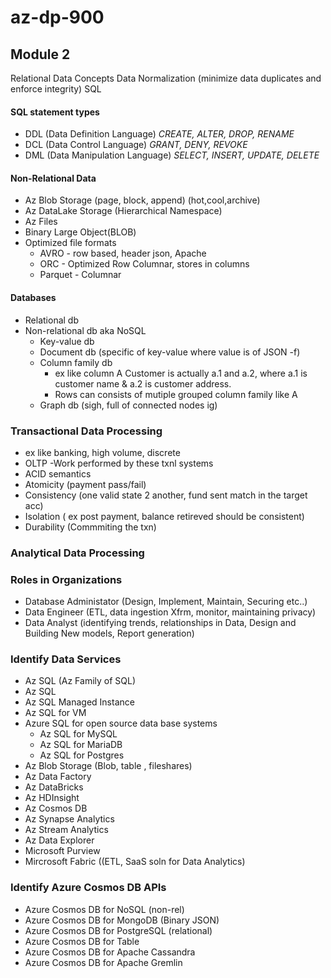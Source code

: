 # az-dp-900

## Module 2
Relational Data Concepts
Data Normalization (minimize data duplicates and enforce integrity)
SQL

#### SQL statement types
+ DDL (Data Definition Language) *CREATE, ALTER, DROP, RENAME*
+ DCL (Data Control Language) *GRANT, DENY, REVOKE*
+ DML (Data Manipulation Language) *SELECT, INSERT, UPDATE, DELETE*

#### Non-Relational Data
+ Az Blob Storage (page, block, append) (hot,cool,archive)
+ Az DataLake Storage (Hierarchical Namespace)
+ Az Files
+ Binary Large Object(BLOB)
+ Optimized file formats
  + AVRO - row based, header json, Apache 
  + ORC - Optimized Row Columnar, stores in columns
  + Parquet - Columnar

#### Databases
+ Relational db
+ Non-relational db aka NoSQL
  + Key-value db
  + Document db (specific of key-value where value is of JSON -f)
  + Column family db
    + ex like column A Customer is actually a.1 and a.2, where a.1 is customer name & a.2 is customer address.
    + Rows can consists of mutiple grouped column family like A
  + Graph db (sigh, full of connected nodes ig)

### Transactional Data Processing
 + ex like banking, high volume, discrete
 + OLTP -Work performed by these txnl systems
  + ACID semantics
   + Atomicity (payment pass/fail)
   + Consistency (one valid state 2 another, fund sent match in the target acc)
   + Isolation ( ex post payment, balance retireved should be consistent)
   + Durability (Commmiting the txn)   

### Analytical Data Processing

### Roles in Organizations
+ Database Administator (Design, Implement, Maintain, Securing etc..)
+ Data Engineer (ETL, data ingestion Xfrm, monitor, maintaining privacy)
+ Data Analyst (identifying trends, relationships in Data, Design and Building New models, Report generation)

### Identify Data Services
+ Az SQL (Az Family of SQL)
 +  Az SQL
 +  Az SQL Managed Instance
 +  Az SQL for VM
+ Azure SQL for open source data base systems
  + Az SQL for MySQL
  + Az SQL for MariaDB
  + Az SQL for Postgres
+ Az Blob Storage (Blob, table , fileshares)
+ Az Data Factory
+ Az DataBricks
+ Az HDInsight
+ Az Cosmos DB
+ Az Synapse Analytics
+ Az Stream Analytics
+ Az Data Explorer
+ Microsoft Purview
+ Mircrosoft Fabric ((ETL, SaaS soln for Data Analytics)

### Identify Azure Cosmos DB APIs
+ Azure Cosmos DB for NoSQL (non-rel)
+ Azure Cosmos DB for MongoDB (Binary JSON)
+ Azure Cosmos DB for PostgreSQL (relational)
+ Azure Cosmos DB for Table
+ Azure Cosmos DB for Apache Cassandra
+ Azure Cosmos DB for Apache Gremlin



